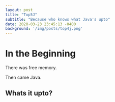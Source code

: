 ```yaml
---
layout: post
title: "Top5J"
subtitle: "Because who knows what Java's upto"
date: 2020-03-23 23:45:13 -0400
background: '/img/posts/top4j.png'
---
```


# In the Beginning

There was free memory.

Then came Java.

## Whats it upto?


